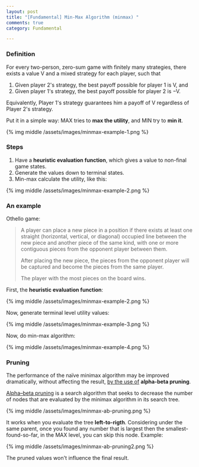 ```yaml
---
layout: post
title: "[Fundamental] Min-Max Algorithm (minmax) "
comments: true
category: Fundamental

---
```


### Definition

For every two-person, zero-sum game with finitely many strategies, there exists a value V and a mixed strategy for each player, such that

1. Given player 2's strategy, the best payoff possible for player 1 is V, and
1. Given player 1's strategy, the best payoff possible for player 2 is −V.

Equivalently, Player 1's strategy guarantees him a payoff of V regardless of Player 2's strategy. 

Put it in a simple way: MAX tries to __max the utility__, and MIN try to __min it__. 

{% img middle /assets/images/minmax-example-1.png %}

### Steps

1. Have a __heuristic evaluation function__, which gives a value to non-final game states. 
1. Generate the values down to terminal states. 
1. Min-max calculate the utility, like this: 

{% img middle /assets/images/minmax-example-2.png %}

### An example

Othello game:

> A player can place a new piece in a position if there exists at least one straight (horizontal, vertical, or diagonal) occupied line between the new piece and another piece of the same kind, with one or more contiguous pieces from the opponent player between them. 
>
> After placing the new piece, the pieces from the opponent player will be captured and become the pieces from the same player. 
>
> The player with the most pieces on the board wins. 

First, the __heuristic evaluation function__:

{% img middle /assets/images/minmax-example-2.png %}

Now, generate terminal level utility values: 

{% img middle /assets/images/minmax-example-3.png %}

Now, do min-max algorithm: 

{% img middle /assets/images/minmax-example-4.png %}

### Pruning

The performance of the naïve minimax algorithm may be improved dramatically, without affecting the result, [by the use of](http://en.wikipedia.org/wiki/Minimax#Minimax_algorithm_with_alternate_moves) __alpha-beta pruning__. 

[Alpha–beta pruning](http://en.wikipedia.org/wiki/Alpha%E2%80%93beta_pruning) is a search algorithm that seeks to decrease the number of nodes that are evaluated by the minimax algorithm in its search tree. 

{% img middle /assets/images/minmax-ab-pruning.png %}

It works when you evaluate the tree __left-to-rigth__. Considering under the same parent, once you found any number that is largest then the smallest-found-so-far, in the MAX level, you can skip this node. Example: 

{% img middle /assets/images/minmax-ab-pruning2.png %}

The pruned values won't influence the final result.

